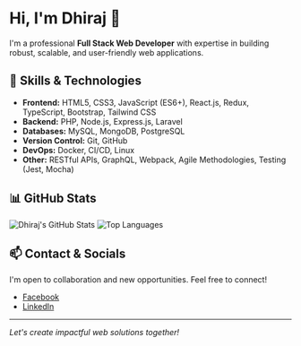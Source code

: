 # Hi, I'm Dhiraj 👋

I'm a professional **Full Stack Web Developer** with expertise in building robust, scalable, and user-friendly web applications.

## 💼 Skills & Technologies
- **Frontend:** HTML5, CSS3, JavaScript (ES6+), React.js, Redux, TypeScript, Bootstrap, Tailwind CSS
- **Backend:** PHP, Node.js, Express.js, Laravel
- **Databases:** MySQL, MongoDB, PostgreSQL
- **Version Control:** Git, GitHub
- **DevOps:** Docker, CI/CD, Linux
- **Other:** RESTful APIs, GraphQL, Webpack, Agile Methodologies, Testing (Jest, Mocha)

## 📊 GitHub Stats
![Dhiraj's GitHub Stats](https://github-readme-stats.vercel.app/api?username=dheeraj617&show_icons=true&theme=radical)
![Top Languages](https://github-readme-stats.vercel.app/api/top-langs/?username=dheeraj617&layout=compact&theme=radical)

## 📫 Contact & Socials
I'm open to collaboration and new opportunities. Feel free to connect!

- [Facebook](https://www.facebook.com/dheeraj617)
- [LinkedIn](https://www.linkedin.com/in/dhiraj-dhiman/)

---
*Let's create impactful web solutions together!*
